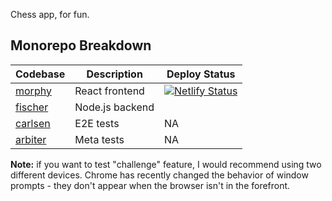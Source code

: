 Chess app, for fun.

## Monorepo Breakdown
| Codebase            | Description     | Deploy Status
|---------------------|-----------------|---------------
| [morphy](morphy/)   | React frontend  | [![Netlify Status](https://api.netlify.com/api/v1/badges/e760f374-7e56-4987-83bb-c5777633c92e/deploy-status)](https://app.netlify.com/sites/briancldo-chess/deploys)
| [fischer](fischer/) | Node.js backend |
| [carlsen](carlsen/) | E2E tests       | NA
| [arbiter](arbiter/) | Meta tests      | NA

**Note:** if you want to test "challenge" feature, I would recommend using two different devices. Chrome has recently changed the behavior of window prompts - they don't appear when the browser isn't in the forefront.
